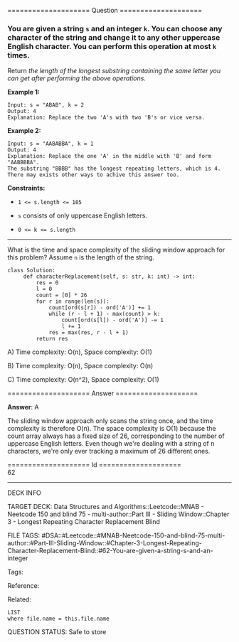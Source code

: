 ==================== Question ====================  

### You are given a string `s` and an integer `k`. You can choose any character of the string and change it to any other uppercase English character. You can perform this operation at most `k` times.

Return _the length of the longest substring containing the same letter you can get after performing the above operations_.

**Example 1:**

<!-- codeblock-start -->
<pre><code>Input: s = "ABAB", k = 2
Output: 4
Explanation: Replace the two 'A's with two 'B's or vice versa.
</code></pre>
<!-- codeblock-end -->

**Example 2:**

<!-- codeblock-start -->
<pre><code>Input: s = "AABABBA", k = 1
Output: 4
Explanation: Replace the one 'A' in the middle with 'B' and form "AABBBBA".
The substring "BBBB" has the longest repeating letters, which is 4.
There may exists other ways to achive this answer too.
</code></pre>
<!-- codeblock-end -->

**Constraints:**

- `1 <= s.length <= 105`

- `s` consists of only uppercase English letters.

- `0 <= k <= s.length`

---

What is the time and space complexity of the sliding window approach for this problem? Assume `n` is the length of the string.

<!-- codeblock-start -->
<pre><code class="hljs language-python"><span class="hljs-keyword">class</span> <span class="hljs-title class_">Solution</span>:
     <span class="hljs-keyword">def</span> <span class="hljs-title function_">characterReplacement</span>(<span class="hljs-params">self, s: <span class="hljs-built_in">str</span>, k: <span class="hljs-built_in">int</span></span>) -> <span class="hljs-built_in">int</span>:
         res = <span class="hljs-number">0</span>
         l = <span class="hljs-number">0</span>
         count = [<span class="hljs-number">0</span>] * <span class="hljs-number">26</span>
         <span class="hljs-keyword">for</span> r <span class="hljs-keyword">in</span> <span class="hljs-built_in">range</span>(<span class="hljs-built_in">len</span>(s)):
             count[<span class="hljs-built_in">ord</span>(s[r]) - <span class="hljs-built_in">ord</span>(<span class="hljs-string">'A'</span>)] += <span class="hljs-number">1</span>
             <span class="hljs-keyword">while</span> (r - l + <span class="hljs-number">1</span>) - <span class="hljs-built_in">max</span>(count) > k:
                 count[<span class="hljs-built_in">ord</span>(s[l]) - <span class="hljs-built_in">ord</span>(<span class="hljs-string">'A'</span>)] -= <span class="hljs-number">1</span>
                 l += <span class="hljs-number">1</span>
             res = <span class="hljs-built_in">max</span>(res, r - l + <span class="hljs-number">1</span>)
         <span class="hljs-keyword">return</span> res
</code></pre>
<!-- codeblock-end -->

A) Time complexity: O(n), Space complexity: O(1)

B) Time complexity: O(n), Space complexity: O(n)

C) Time complexity: O(n^2), Space complexity: O(1)  

==================== Answer ====================  

**Answer**: A

The sliding window approach only scans the string once, and the time complexity is therefore O(n). The space complexity is O(1) because the count array always has a fixed size of 26, corresponding to the number of uppercase English letters. Even though we're dealing with a string of n characters, we're only ever tracking a maximum of 26 different ones.

==================== Id ====================  
62

---

DECK INFO

TARGET DECK: Data Structures and Algorithms::Leetcode::MNAB - Neetcode 150 and blind 75 - multi-author::Part III - Sliding Window::Chapter 3 - Longest Repeating Character Replacement Blind

FILE TAGS: #DSA::#Leetcode::#MNAB-Neetcode-150-and-blind-75-multi-author::#Part-III-Sliding-Window::#Chapter-3-Longest-Repeating-Character-Replacement-Blind::#62-You-are-given-a-string-s-and-an-integer

Tags:

Reference:

Related:

```dataview
LIST
where file.name = this.file.name
```
QUESTION STATUS: Safe to store
